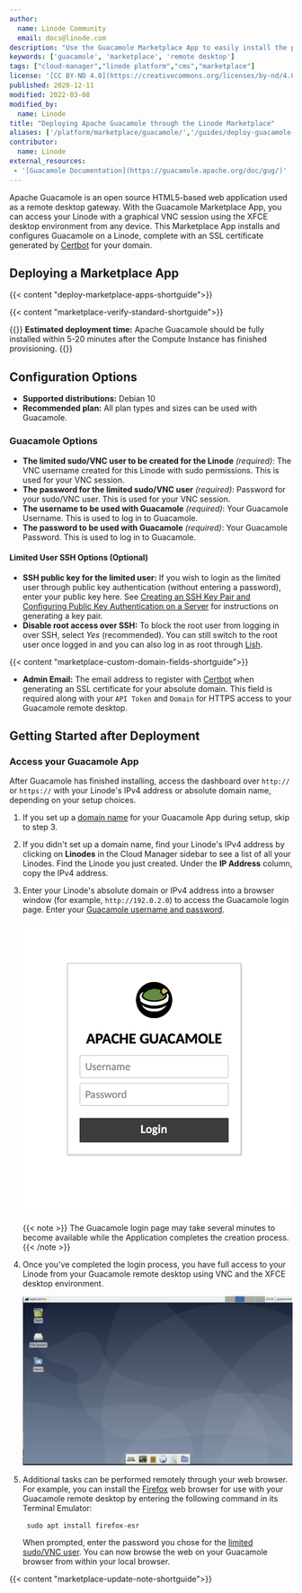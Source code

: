 ```yaml
---
author:
  name: Linode Community
  email: docs@linode.com
description: "Use the Guacamole Marketplace App to easily install the popular open source remote desktop and access your Linode from any device."
keywords: ['guacamole', 'marketplace', 'remote desktop']
tags: ["cloud-manager","linode platform","cms","marketplace"]
license: '[CC BY-ND 4.0](https://creativecommons.org/licenses/by-nd/4.0)'
published: 2020-12-11
modified: 2022-03-08
modified_by:
  name: Linode
title: "Deploying Apache Guacamole through the Linode Marketplace"
aliases: ['/platform/marketplace/guacamole/','/guides/deploy-guacamole-with-marketplace-apps/','/guides/guacamole-marketplace-app/']
contributor:
  name: Linode
external_resources:
 - '[Guacamole Documentation](https://guacamole.apache.org/doc/gug/)'
---
```


Apache Guacamole is an open source HTML5-based web application used as a remote desktop gateway. With the Guacamole Marketplace App, you can access your Linode with a graphical VNC session using the XFCE desktop environment from any device. This Marketplace App installs and configures Guacamole on a Linode, complete with an SSL certificate generated by [Certbot](https://certbot.eff.org/) for your domain.

## Deploying a Marketplace App

{{< content "deploy-marketplace-apps-shortguide">}}

{{< content "marketplace-verify-standard-shortguide">}}

{{<note>}}
**Estimated deployment time:** Apache Guacamole should be fully installed within 5-20 minutes after the Compute Instance has finished provisioning.
{{</note>}}

## Configuration Options

- **Supported distributions:** Debian 10
- **Recommended plan:** All plan types and sizes can be used with Guacamole.

### Guacamole Options

- **The limited sudo/VNC user to be created for the Linode** *(required)*: The VNC username created for this Linode with sudo permissions. This is used for your VNC session.
- **The password for the limited sudo/VNC user** *(required)*: Password for your sudo/VNC user. This is used for your VNC session.
- **The username to be used with Guacamole** *(required)*: Your Guacamole Username. This is used to log in to Guacamole.
- **The password to be used with Guacamole** *(required)*: Your Guacamole Password. This is used to log in to Guacamole.

#### Limited User SSH Options (Optional)

- **SSH public key for the limited user:** If you wish to login as the limited user through public key authentication (without entering a password), enter your public key here. See [Creating an SSH Key Pair and Configuring Public Key Authentication on a Server](/docs/guides/use-public-key-authentication-with-ssh/) for instructions on generating a key pair.
- **Disable root access over SSH:** To block the root user from logging in over SSH, select *Yes* (recommended). You can still switch to the root user once logged in and you can also log in as root through [Lish](/docs/guides/using-the-lish-console/).

{{< content "marketplace-custom-domain-fields-shortguide">}}
- **Admin Email:** The email address to register with [Certbot](https://certbot.eff.org/) when generating an SSL certificate for your absolute domain. This field is required along with your `API Token` and `Domain` for HTTPS access to your Guacamole remote desktop.

## Getting Started after Deployment

### Access your Guacamole App

After Guacamole has finished installing, access the dashboard over `http://` or `https://` with your Linode's IPv4 address or absolute domain name, depending on your setup choices.

1. If you set up a [domain name](#guacamole-options) for your Guacamole App during setup, skip to step 3.

1. If you didn't set up a domain name, find your Linode's IPv4 address by clicking on **Linodes** in the Cloud Manager sidebar to see a list of all your Linodes. Find the Linode you just created. Under the **IP Address** column, copy the IPv4 address.

1. Enter your Linode's absolute domain or IPv4 address into a browser window (for example, `http://192.0.2.0`) to access the Guacamole login page. Enter your [Guacamole username and password](#guacamole-options).

    ![View the Guacamole login page.](guacamole-login-page.png)

    {{< note >}}
The Guacamole login page may take several minutes to become available while the Application completes the creation process.
{{< /note >}}

1. Once you've completed the login process, you have full access to your Linode from your Guacamole remote desktop using VNC and the XFCE desktop environment.

     ![The Guacamole remote desktop provides access to your Linode through a web browser.](guacamole-xfce.png)

1. Additional tasks can be performed remotely through your web browser. For example, you can install the [Firefox](https://www.mozilla.org/firefox) web browser for use with your Guacamole remote desktop by entering the following command in its Terminal Emulator:

        sudo apt install firefox-esr

    When prompted, enter the password you chose for the [limited sudo/VNC user](#guacamole-options). You can now browse the web on your Guacamole browser from within your local browser.

{{< content "marketplace-update-note-shortguide">}}
